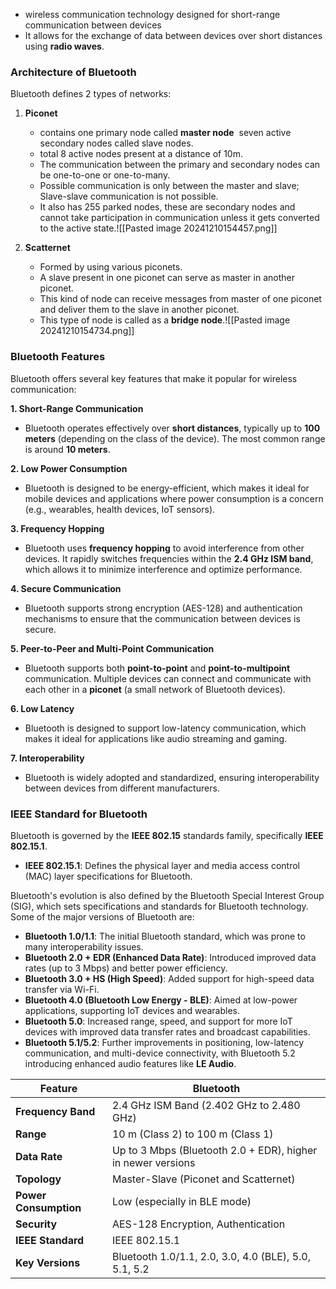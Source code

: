 - wireless communication technology designed for short-range communication between devices
- It allows for the exchange of data between devices over short distances using **radio waves**.

### **Architecture of Bluetooth**

Bluetooth defines 2 types of networks:
1. **Piconet**
	- contains one primary node called **master node**  seven active secondary nodes called slave nodes.
	- total 8 active nodes present at a distance of 10m.
	- The communication between the primary and secondary nodes can be one-to-one or one-to-many.
	- Possible communication is only between the master and slave; Slave-slave communication is not possible.
	- It also has 255 parked nodes, these are secondary nodes and cannot take participation in communication unless it gets converted to the active state.![[Pasted image 20241210154457.png]]

2. **Scatternet**
	- Formed by using various piconets.
	- A slave present in one piconet can serve as master in another piconet.
	- This kind of node can receive messages from master of one piconet and deliver them to the slave in another piconet.
	- This type of node is called as a **bridge node**.![[Pasted image 20241210154734.png]]

### **Bluetooth Features**

Bluetooth offers several key features that make it popular for wireless communication:

**1. Short-Range Communication**

- Bluetooth operates effectively over **short distances**, typically up to **100 meters** (depending on the class of the device). The most common range is around **10 meters**.

**2. Low Power Consumption**

- Bluetooth is designed to be energy-efficient, which makes it ideal for mobile devices and applications where power consumption is a concern (e.g., wearables, health devices, IoT sensors).

**3. Frequency Hopping**

- Bluetooth uses **frequency hopping** to avoid interference from other devices. It rapidly switches frequencies within the **2.4 GHz ISM band**, which allows it to minimize interference and optimize performance.

**4. Secure Communication**

- Bluetooth supports strong encryption (AES-128) and authentication mechanisms to ensure that the communication between devices is secure.

**5. Peer-to-Peer and Multi-Point Communication**

- Bluetooth supports both **point-to-point** and **point-to-multipoint** communication. Multiple devices can connect and communicate with each other in a **piconet** (a small network of Bluetooth devices).

**6. Low Latency**

- Bluetooth is designed to support low-latency communication, which makes it ideal for applications like audio streaming and gaming.

**7. Interoperability**

- Bluetooth is widely adopted and standardized, ensuring interoperability between devices from different manufacturers.

### **IEEE Standard for Bluetooth**

Bluetooth is governed by the **IEEE 802.15** standards family, specifically **IEEE 802.15.1**.

- **IEEE 802.15.1**: Defines the physical layer and media access control (MAC) layer specifications for Bluetooth.

Bluetooth's evolution is also defined by the Bluetooth Special Interest Group (SIG), which sets specifications and standards for Bluetooth technology. Some of the major versions of Bluetooth are:

- **Bluetooth 1.0/1.1**: The initial Bluetooth standard, which was prone to many interoperability issues.
- **Bluetooth 2.0 + EDR (Enhanced Data Rate)**: Introduced improved data rates (up to 3 Mbps) and better power efficiency.
- **Bluetooth 3.0 + HS (High Speed)**: Added support for high-speed data transfer via Wi-Fi.
- **Bluetooth 4.0 (Bluetooth Low Energy - BLE)**: Aimed at low-power applications, supporting IoT devices and wearables.
- **Bluetooth 5.0**: Increased range, speed, and support for more IoT devices with improved data transfer rates and broadcast capabilities.
- **Bluetooth 5.1/5.2**: Further improvements in positioning, low-latency communication, and multi-device connectivity, with Bluetooth 5.2 introducing enhanced audio features like **LE Audio**.

| **Feature**           | **Bluetooth**                                                |
| --------------------- | ------------------------------------------------------------ |
| **Frequency Band**    | 2.4 GHz ISM Band (2.402 GHz to 2.480 GHz)                    |
| **Range**             | 10 m (Class 2) to 100 m (Class 1)                            |
| **Data Rate**         | Up to 3 Mbps (Bluetooth 2.0 + EDR), higher in newer versions |
| **Topology**          | Master-Slave (Piconet and Scatternet)                        |
| **Power Consumption** | Low (especially in BLE mode)                                 |
| **Security**          | AES-128 Encryption, Authentication                           |
| **IEEE Standard**     | IEEE 802.15.1                                                |
| **Key Versions**      | Bluetooth 1.0/1.1, 2.0, 3.0, 4.0 (BLE), 5.0, 5.1, 5.2        |

